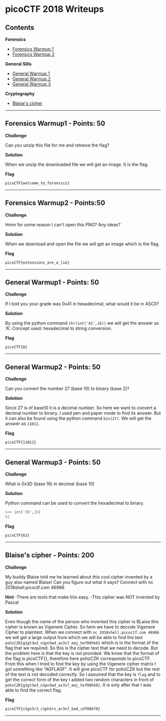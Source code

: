 # picoCTF 2018 Writeups

## Contents
**Forensics**
* [Forensics Warmup 1     ](#Forensics-Warmup1-Points:-50)
* [Forensics Warmup 2     ](#Forensics-Warmup2-Points:-50)

**General Sills**
* [General Warmup 1       ](#General-Warmup1-Points:-50)
* [General Warmup 2       ](#General-Warmup2-Points:-50)
* [General Warmup 3       ](#General-Warmup3-Points:-50)

**Cryptography**
* [Blaise's cipher        ](#Blaise's-cipher-Points:-200)

---------------------------------------------------------------------------------
## Forensics Warmup1 - Points: 50

**Challenge**

Can you unzip this file for me and retreive the flag?

**Solution**

When we unzip the downloaded file we will get an image. It is the flag.

**Flag**
```
picoCTF{welcome_to_forensics}
```
--------------------------------------------------------------------------------

## Forensics Warmup2 - Points:50

**Challenge**

Hmm for some reason I can't open this PNG? Any ideas?

**Solution**

When we download and open the file we will get an image which is the flag.

**Flag**
```
picoCTF{extensions_are_a_lie}
```
----------------------------------------------------------------------------------

## General Warmup1 - Points: 50

**Challenge**

If I told you your grade was 0x41 in hexadecimal, what would it be in ASCII?

**Solution**

By using the python command ```chr(int('41',16))``` we will get the answer as 'A'. 
Concept used: hexadecimal to string conversion.

**Flag**
```
picoCTF{A}
```
----------------------------------------------------------------------------------

## General Warmup2 - Points: 50

**Challenge**

Can you convert the number 27 (base 10) to binary (base 2)?

**Solution**

Since 27 is of base10 it is a decimal number. So here we want to convert a decimal number to binary. I used pen and paper mode to find its answer. 
But it can also be found using the python command ```bin(27)```. We will get the answer as ```11011```.

**Flag**
```
picoCTF{11011}
```
-------------------------------------------------------------------------------------------

## General Warmup3 - Points: 50

**Challenge**

What is 0x3D (base 16) in decimal (base 10)

**Solution**

Python command can be used to convert the hexadecimal to binary.

```python
>>> int('3D',16)
61
```

**Flag**
```
picoCTF{61}
```
--------------------------------------------------------------------------------------

## Blaise's cipher - Points: 200

**Challenge**

My buddy Blaise told me he learned about this cool cipher invented by a guy also named Blaise! Can you figure out what it says? Connect with nc 2018shell.picoctf.com 46966

**Hint**
-There are tools that make this easy.
-This cipher was NOT invented by Pascal

**Solution**

Even though the name of the person who invented this cipher is BLaise this cipher is known as Vigenere Cipher. So here we have to decode Vigenere Cipher to plaintext. When we connect with ```nc 2018shell.picoctf.com 46966``` we will get a large output from which we will be able to find the text ``` pohzCZK{g1gt3w3_n1pn3wd_ax3s7_maj_hof08hk0}``` which is in the format of the flag that we required. So this is the cipher text that we need to decode. But the problem here is that the key is not provided. We know that the format of the flag is picoCTF{}, therefore here pohzCZK corresponds to picoCTF. From this when I tried to find the key by using the Vigenere cipher matrix I got something like "AGFLAGF". It will give picoCTF for pohzCZK but the rest of the text is not decoded correctly. So I assumed that the key is ```flag``` and to get the correct form of the key I added two random characters in front of ```pohzCZK{g1gt3w3_n1pn3wd_ax3s7_maj_hof08hk0}```. It is only after that I was able to find the correct flag.

**Flag**
```
picoCTF{v1gn3r3_c1ph3rs_ar3n7_bad_cdf08bf0}
```
----------------------------------------------------------------------------------------------------------------
